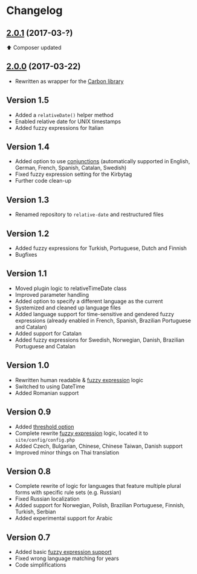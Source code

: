 # Changelog

## [2.0.1](https://github.com/distantnative/relative-date/releases/tag/2.0.1) (2017-03-?)
:arrow_up: Composer updated  

## [2.0.0](https://github.com/distantnative/relative-date/releases/tag/2.0.0) (2017-03-22)
- Rewritten as wrapper for the [Carbon library](http://carbon.nesbot.com/)


## Version 1.5
- Added a `relativeDate()` helper method
- Enabled relative date for UNIX timestamps
- Added fuzzy expressions for Italian

## Version 1.4
- Added option to use [conjunctions](#conjunctions) (automatically supported in English, German, French, Spanish, Catalan, Swedish)
- Fixed fuzzy expression setting for the Kirbytag
- Further code clean-up

## Version 1.3
- Renamed repository to `relative-date` and restructured files

## Version 1.2
- Added fuzzy expressions for Turkish, Portuguese, Dutch and Finnish
- Bugfixes

## Version 1.1
- Moved plugin logic to relativeTimeDate class
- Improved parameter handling
- Added option to specify a different language as the current
- Systemized and cleaned up language files
- Added language support for time-sensitive and gendered fuzzy expressions (already enabled in French, Spanish, Brazilian Portuguese and Catalan)
- Added support for Catalan
- Added fuzzy expressions for Swedish, Norwegian, Danish, Brazilian Portuguese and Catalan

## Version 1.0
- Rewritten human readable & [fuzzy expression](#fuzzy) logic
- Switched to using DateTime
- Added Romanian support

## Version 0.9
- Added [threshold option](#threshold)
- Complete rewrite [fuzzy expression](#fuzzy) logic, located it to ```site/config/config.php```
- Added Czech, Bulgarian, Chinese, Chinese Taiwan, Danish support
- Improved minor things on Thai translation

## Version 0.8
- Complete rewrite of logic for languages that feature multiple plural forms with specific rule sets (e.g. Russian)
- Fixed Russian localization
- Added support for Norwegian, Polish, Brazilian Portuguese, Finnish, Turkish, Serbian
- Added experimental support for Arabic

## Version 0.7
- Added basic [fuzzy expression support](#fuzzy) 
- Fixed wrong language matching for years
- Code simplifications
